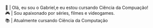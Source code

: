 
👋 | Olá, eu sou o Gabriel,e eu estou cursando Ciência da Compuação!<br>
🎮 | Sou apaixonado por séries, filmes e videogames.<br>
📚 | Atualmente cursando Ciência da Computação 
<!---
dPastell/dPastell is a ✨ special ✨ repository because its `README.md` (this file) appears on your GitHub profile.
You can click the Preview link to take a look at your changes.
--->
